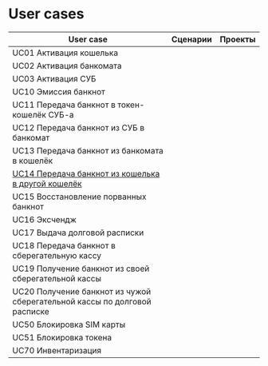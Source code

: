 # User cases


| User case | Сценарии | Проекты |
| ---------- | -------- | ---------- |
| UC01 Активация кошелька |  |
| UC02 Активация банкомата |  |
| UC03 Активация СУБ | | 
| UC10 Эмиссия банкнот | | 
| UC11 Передача банкнот в токен-кошелёк СУБ-а | |
| UC12 Передача банкнот из СУБ в банкомат | |
| UC13 Передача банкнот из банкомата в кошелёк | |
| [UC14 Передача банкнот из кошелька в другой кошелёк](uc14.md) | |
| UC15 Восстановление порванных банкнот | |
| UC16 Эксчендж | |
| UC17 Выдача долговой расписки | |
| UC18 Передача банкнот в сберегательную кассу | |
| UC19 Получение банкнот из своей сберегательной кассы | |
| UC20 Получение банкнот из чужой сберегательной кассы по долговой расписке| |
| UC50 Блокировка SIM карты | |
| UC51 Блокировка токена | |
| UC70 Инвентаризация | |